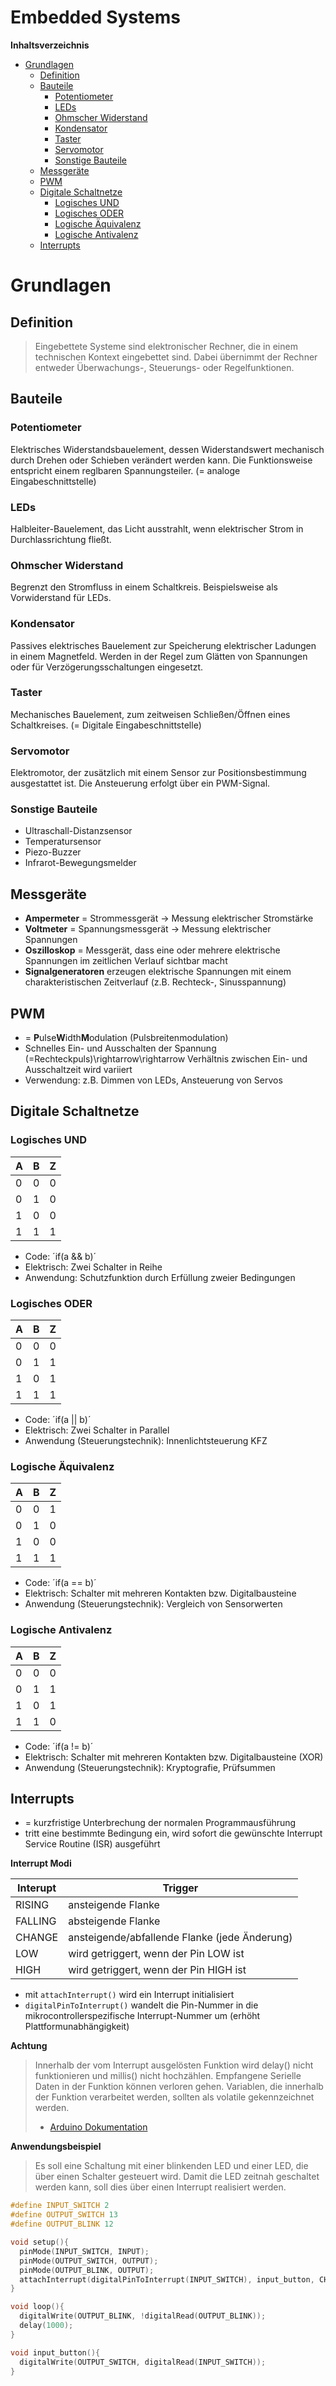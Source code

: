 Embedded Systems
================

<!-- START doctoc generated TOC please keep comment here to allow auto update -->
<!-- DON'T EDIT THIS SECTION, INSTEAD RE-RUN doctoc TO UPDATE -->
**Inhaltsverzeichnis**

- [Grundlagen](#grundlagen)
  - [Definition](#definition)
  - [Bauteile](#bauteile)
    - [Potentiometer](#potentiometer)
    - [LEDs](#leds)
    - [Ohmscher Widerstand](#ohmscher-widerstand)
    - [Kondensator](#kondensator)
    - [Taster](#taster)
    - [Servomotor](#servomotor)
    - [Sonstige Bauteile](#sonstige-bauteile)
  - [Messgeräte](#messger%C3%A4te)
  - [PWM](#pwm)
  - [Digitale Schaltnetze](#digitale-schaltnetze)
    - [Logisches UND](#logisches-und)
    - [Logisches ODER](#logisches-oder)
    - [Logische Äquivalenz](#logische-%C3%A4quivalenz)
    - [Logische Antivalenz](#logische-antivalenz)
  - [Interrupts](#interrupts)

<!-- END doctoc generated TOC please keep comment here to allow auto update -->

<!--newpage-->

# Grundlagen

## Definition

> Eingebettete Systeme sind elektronischer Rechner, die in einem technischen Kontext eingebettet sind.
> Dabei übernimmt der Rechner entweder Überwachungs-, Steuerungs- oder Regelfunktionen.

## Bauteile

### Potentiometer

Elektrisches Widerstandsbauelement, dessen Widerstandswert mechanisch durch Drehen oder Schieben verändert werden kann.
Die Funktionsweise entspricht einem reglbaren Spannungsteiler. (= analoge Eingabeschnittstelle)

### LEDs

Halbleiter-Bauelement, das Licht ausstrahlt, wenn elektrischer Strom in Durchlassrichtung fließt.

### Ohmscher Widerstand

Begrenzt den Stromfluss in einem Schaltkreis. Beispielsweise als Vorwiderstand für LEDs.

### Kondensator

Passives elektrisches Bauelement zur Speicherung elektrischer Ladungen in einem Magnetfeld. Werden in der Regel zum Glätten von Spannungen oder für Verzögerungsschaltungen eingesetzt.

### Taster

Mechanisches Bauelement, zum zeitweisen Schließen/Öffnen eines Schaltkreises. (= Digitale Eingabeschnittstelle)

### Servomotor

Elektromotor, der zusätzlich mit einem Sensor zur Positionsbestimmung ausgestattet ist. Die Ansteuerung erfolgt über ein PWM-Signal.

### Sonstige Bauteile

- Ultraschall-Distanzsensor
- Temperatursensor
- Piezo-Buzzer
- Infrarot-Bewegungsmelder

## Messgeräte

- **Ampermeter** = Strommessgerät $\rightarrow$ Messung elektrischer Stromstärke
- **Voltmeter** = Spannungsmessgerät $\rightarrow$ Messung elektrischer Spannungen
- **Oszilloskop** = Messgerät, dass eine oder mehrere elektrische Spannungen im zeitlichen Verlauf sichtbar macht
- **Signalgeneratoren** erzeugen elektrische Spannungen mit einem charakteristischen Zeitverlauf (z.B. Rechteck-, Sinusspannung)

## PWM

- = **P**ulse**W**idth**M**odulation (Pulsbreitenmodulation)
- Schnelles Ein- und Ausschalten der Spannung (=Rechteckpuls)\rightarrow\rightarrow Verhältnis zwischen Ein- und Ausschaltzeit wird variiert
- Verwendung: z.B. Dimmen von LEDs, Ansteuerung von Servos


## Digitale Schaltnetze

### Logisches UND

|A|B|Z|
|-|-|-|
|0|0|0|
|0|1|0|
|1|0|0|
|1|1|1|

- Code: ´if(a && b)´
- Elektrisch: Zwei Schalter in Reihe
- Anwendung: Schutzfunktion durch Erfüllung zweier Bedingungen

### Logisches ODER

|A|B|Z|
|-|-|-|
|0|0|0|
|0|1|1|
|1|0|1|
|1|1|1|

- Code: ´if(a || b)´
- Elektrisch: Zwei Schalter in Parallel
- Anwendung (Steuerungstechnik): Innenlichtsteuerung KFZ

### Logische Äquivalenz

|A|B|Z|
|-|-|-|
|0|0|1|
|0|1|0|
|1|0|0|
|1|1|1|

- Code: ´if(a == b)´
- Elektrisch: Schalter mit mehreren Kontakten bzw. Digitalbausteine
- Anwendung (Steuerungstechnik): Vergleich von Sensorwerten

### Logische Antivalenz

|A|B|Z|
|-|-|-|
|0|0|0|
|0|1|1|
|1|0|1|
|1|1|0|

- Code: ´if(a != b)´
- Elektrisch: Schalter mit mehreren Kontakten bzw. Digitalbausteine (XOR)
- Anwendung (Steuerungstechnik): Kryptografie, Prüfsummen

## Interrupts

- = kurzfristige Unterbrechung der normalen Programmausführung
- tritt eine bestimmte Bedingung ein, wird sofort die gewünschte Interrupt Service Routine (ISR) ausgeführt

**Interrupt Modi**

|Interupt| Trigger                                      |
|--------|----------------------------------------------|
|RISING  | ansteigende Flanke                           |
|FALLING | absteigende Flanke                           |
|CHANGE  | ansteigende/abfallende Flanke (jede Änderung)|
|LOW     | wird getriggert, wenn der Pin LOW ist        |
|HIGH    | wird getriggert, wenn der Pin HIGH ist       |

- mit `attachInterrupt()` wird ein Interrupt initialisiert
- `digitalPinToInterrupt()` wandelt die Pin-Nummer in die mikrocontrollerspezifische Interrupt-Nummer um (erhöht Plattformunabhängigkeit)

**Achtung**

> Innerhalb der vom Interrupt ausgelösten Funktion wird delay() nicht funktionieren und millis() nicht hochzählen. Empfangene Serielle Daten in der Funktion können verloren gehen. Variablen, die innerhalb der Funktion verarbeitet werden, sollten als volatile gekennzeichnet werden.
> - [Arduino Dokumentation](https://www.arduino.cc/reference/de/language/functions/external-interrupts/attachinterrupt/)

**Anwendungsbeispiel**

> Es soll eine Schaltung mit einer blinkenden LED und einer LED, die über einen Schalter gesteuert wird.
> Damit die LED zeitnah geschaltet werden kann, soll dies über einen Interrupt realisiert werden.

```C
#define INPUT_SWITCH 2
#define OUTPUT_SWITCH 13
#define OUTPUT_BLINK 12

void setup(){
  pinMode(INPUT_SWITCH, INPUT);
  pinMode(OUTPUT_SWITCH, OUTPUT);
  pinMode(OUTPUT_BLINK, OUTPUT);
  attachInterrupt(digitalPinToInterrupt(INPUT_SWITCH), input_button, CHANGE);
}

void loop(){
  digitalWrite(OUTPUT_BLINK, !digitalRead(OUTPUT_BLINK));
  delay(1000);
}

void input_button(){
  digitalWrite(OUTPUT_SWITCH, digitalRead(INPUT_SWITCH));
}
```